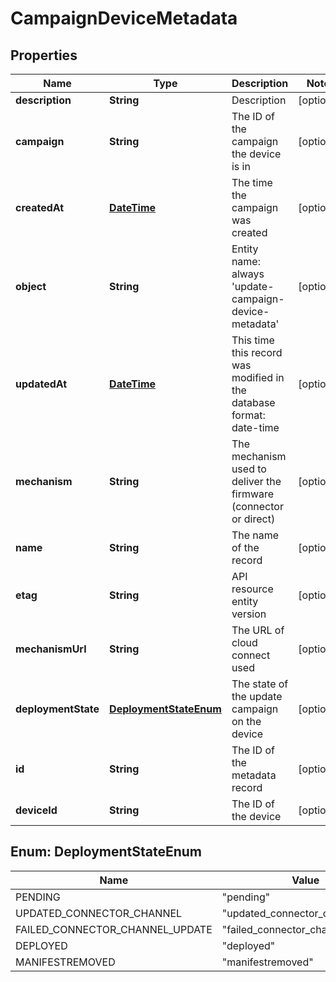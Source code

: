 
# CampaignDeviceMetadata

## Properties
Name | Type | Description | Notes
------------ | ------------- | ------------- | -------------
**description** | **String** | Description |  [optional]
**campaign** | **String** | The ID of the campaign the device is in |  [optional]
**createdAt** | [**DateTime**](DateTime.md) | The time the campaign was created |  [optional]
**object** | **String** | Entity name: always &#39;update-campaign-device-metadata&#39; |  [optional]
**updatedAt** | [**DateTime**](DateTime.md) | This time this record was modified in the database format: date-time |  [optional]
**mechanism** | **String** | The mechanism used to deliver the firmware (connector or direct) |  [optional]
**name** | **String** | The name of the record |  [optional]
**etag** | **String** | API resource entity version |  [optional]
**mechanismUrl** | **String** | The URL of cloud connect used |  [optional]
**deploymentState** | [**DeploymentStateEnum**](#DeploymentStateEnum) | The state of the update campaign on the device |  [optional]
**id** | **String** | The ID of the metadata record |  [optional]
**deviceId** | **String** | The ID of the device |  [optional]


<a name="DeploymentStateEnum"></a>
## Enum: DeploymentStateEnum
Name | Value
---- | -----
PENDING | &quot;pending&quot;
UPDATED_CONNECTOR_CHANNEL | &quot;updated_connector_channel&quot;
FAILED_CONNECTOR_CHANNEL_UPDATE | &quot;failed_connector_channel_update&quot;
DEPLOYED | &quot;deployed&quot;
MANIFESTREMOVED | &quot;manifestremoved&quot;



